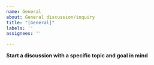 ```yaml
---
name: General
about: General discussion/inquiry
title: "[General]"
labels: ''
assignees: ''

---
```


**Start a discussion with a specific topic and goal in mind**